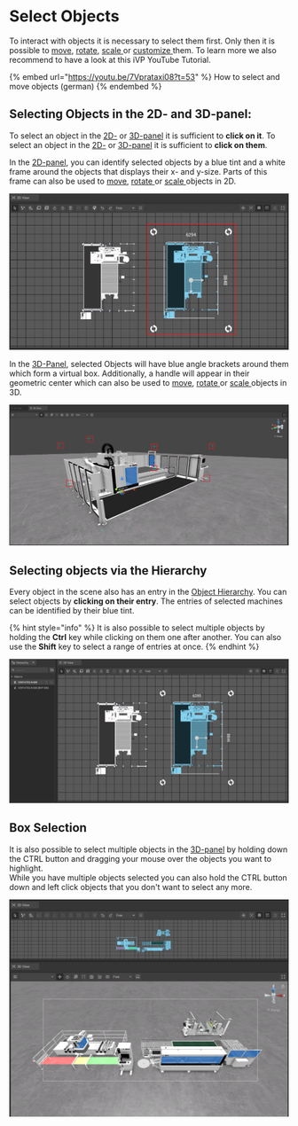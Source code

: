 # Select Objects

To interact with objects it is necessary to select them first. Only then it is possible to [move](move-objects.md), [rotate](scale-and-rotate-objects.md), [scale ](scale-objects.md)or [customize ](customizable-machines.md)them. To learn more we also recommend to have a look at this iVP YouTube Tutorial.

{% embed url="https://youtu.be/7Vprataxi08?t=53" %}
How to select and move objects (german)
{% endembed %}

## Selecting Objects in the 2D- and 3D-panel:

To select an object in the [2D-](../user-interface/the-2d-panel.md) or [3D-panel](../user-interface/the-3d-panel.md) it is sufficient to **click on it**.
To select an object in the [2D-](../user-interface/the-2d-panel.md) or [3D-panel](../user-interface/the-3d-panel.md) it is sufficient to **click on them**.

In the [2D-panel](../user-interface/the-2d-panel.md), you can identify selected objects by a blue tint and a white frame around the objects that displays their x- and y-size. Parts of this frame can also be used to [move](move-objects.md#moving-objects-in-the-2d-panel), [rotate ](scale-and-rotate-objects.md#rotating-objects-in-the-2d-panel)or [scale ](scale-objects.md#scaling-objects-in-the-2d-panel)objects in 2D.


![](../../../.gitbook/assets/2d-select-highlighted.png)

In the [3D-Panel](../user-interface/the-3d-panel.md), selected Objects will have blue angle brackets around them which form a virtual box. Additionally, a handle will appear in their geometric center which can also be used to [move](move-objects.md#moving-objects-in-the-3d-panel), [rotate ](scale-and-rotate-objects.md#rotating-objects-in-the-3d-panel)or [scale ](scale-objects.md#scaling-objects-in-the-3d-panel)objects in 3D.


![](../../../.gitbook/assets/3d-select-brackets.png)

## Selecting objects via the Hierarchy

Every object in the scene also has an entry in the [Object Hierarchy](../user-interface/the-machine-list.md). You can select objects by **clicking on their entry**. The entries of selected machines can be identified by their blue tint.

{% hint style="info" %}
It is also possible to select multiple objects by holding the **Ctrl** key while clicking on them one after another. You can also use the **Shift** key to select a range of entries at once.
{% endhint %}

![](../../../.gitbook/assets/2d-select-hierarchy.png)  

## Box Selection

It is also possible to select multiple objects in the [3D-panel](../user-interface/the-3d-panel.md) by holding down the CTRL button and dragging your mouse over the objects you want to highlight.  
While you have multiple objects selected you can also hold the CTRL button down and left click objects that you don't want to select any more.

![](../../../.gitbook/assets/3d-box-selection.png)  